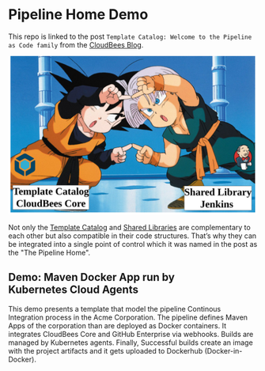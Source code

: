 # Pipeline Home Demo

This repo is linked to the post `Template Catalog: Welcome to the Pipeline as Code family` from the [CloudBees Blog](https://www.cloudbees.com/blog).

![fusion image](resources/img/fusion.png)

Not only the [Template Catalog](https://docs.cloudbees.com/docs/admin-resources/latest/pipeline-templates-user-guide/setting-up-a-pipeline-template-catalog) and [Shared Libraries](https://jenkins.io/doc/book/pipeline/shared-libraries/) are complementary to each other but also compatible in their code structures. That’s why they can be integrated into a single point of control which it was named in the post as the "The Pipeline Home".

## Demo: Maven Docker App run by Kubernetes Cloud Agents

This demo presents a template that model the pipeline Continous Integration process in the Acme Corporation.  The pipeline defines Maven Apps of the corporation than are deployed as Docker containers. It integrates CloudBees Core and GitHub Enterprise via webhooks. Builds are managed by Kubernetes agents. Finally, Successful builds create an image with the project artifacts and it gets uploaded to Dockerhub (Docker-in-Docker).